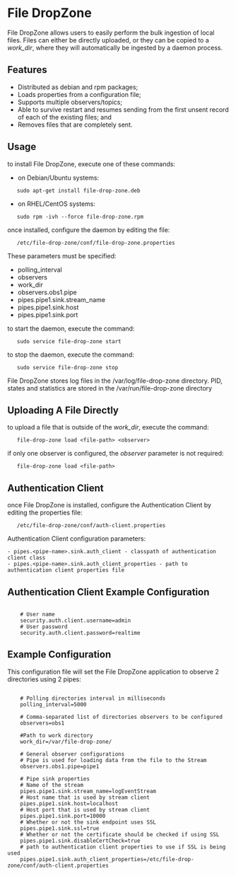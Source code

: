 File DropZone
==================

File DropZone allows users to easily perform the bulk ingestion of local files.
Files can either be directly uploaded, or they can be copied to a *work_dir*, 
where they will automatically be ingested by a daemon process.

## Features

 - Distributed as debian and rpm packages;
 - Loads properties from a configuration file;
 - Supports multiple observers/topics;
 - Able to survive restart and resumes sending from the first unsent record of each of the existing files; and
 - Removes files that are completely sent.

## Usage

 to install File DropZone, execute one of these commands:
 
 - on Debian/Ubuntu systems:
 
 ```
    sudo apt-get install file-drop-zone.deb
 ```
 
 - on RHEL/CentOS systems:
 
 ```
    sudo rpm -ivh --force file-drop-zone.rpm
 ```
 

 once installed, configure the daemon by editing the file:
 
 ```
    /etc/file-drop-zone/conf/file-drop-zone.properties
 ```
 
 These parameters must be specified:

  - polling_interval
  - observers
  - work_dir
  - observers.obs1.pipe
  - pipes.pipe1.sink.stream_name
  - pipes.pipe1.sink.host
  - pipes.pipe1.sink.port

 to start the daemon, execute the command:
 
 ```
    sudo service file-drop-zone start
 ```
 
 to stop the daemon, execute the command:
 
 ```
    sudo service file-drop-zone stop
 ``` 
 
 File DropZone stores log files in the /var/log/file-drop-zone directory.
 PID, states and statistics are stored in the /var/run/file-drop-zone directory
 
## Uploading A File Directly

  to upload a file that is outside of the *work_dir*, execute the command:
  
  ```
     file-drop-zone load <file-path> <observer>
  ```
  
  if only one observer is configured, the *observer* parameter is not required:
  
  ```
     file-drop-zone load <file-path>
  ```
  
## Authentication Client

 once File DropZone is installed, configure the Authentication Client by editing the properties file:
 
 ```
    /etc/file-drop-zone/conf/auth-client.properties
 ```
 
 Authentication Client configuration parameters:

 ```
 - pipes.<pipe-name>.sink.auth_client - classpath of authentication client class
 - pipes.<pipe-name>.sink.auth_client_properties - path to authentication client properties file
 ```

## Authentication Client Example Configuration
 
 ```
 
     # User name
     security.auth.client.username=admin
     # User password
     security.auth.client.password=realtime
 ```
  
## Example Configuration
 
 This configuration file will set the File DropZone application to observe 2 directories using 2 pipes:
 
 ```
 
     # Polling directories interval in milliseconds
     polling_interval=5000

     # Comma-separated list of directories observers to be configured
     observers=obs1

     #Path to work directory
     work_dir=/var/file-drop-zone/

     # General observer configurations
     # Pipe is used for loading data from the file to the Stream
     observers.obs1.pipe=pipe1

     # Pipe sink properties
     # Name of the stream
     pipes.pipe1.sink.stream_name=logEventStream
     # Host name that is used by stream client
     pipes.pipe1.sink.host=localhost
     # Host port that is used by stream client
     pipes.pipe1.sink.port=10000
     # Whether or not the sink endpoint uses SSL
     pipes.pipe1.sink.ssl=true
     # Whether or not the certificate should be checked if using SSL
     pipes.pipe1.sink.disableCertCheck=true
     # path to authentication client properties to use if SSL is being used
     pipes.pipe1.sink.auth_client_properties=/etc/file-drop-zone/conf/auth-client.properties

 ```
